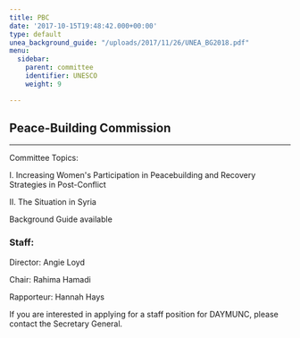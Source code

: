 ```yaml
---
title: PBC
date: '2017-10-15T19:48:42.000+00:00'
type: default
unea_background_guide: "/uploads/2017/11/26/UNEA_BG2018.pdf"
menu:
  sidebar:
    parent: committee
    identifier: UNESCO
    weight: 9

---
```

## Peace-Building Commission

***

Committee Topics:

I. Increasing Women's Participation in Peacebuilding and Recovery Strategies in Post-Conflict

II. The Situation in Syria

Background Guide available 

### Staff:

Director: Angie Loyd

Chair: Rahima Hamadi

Rapporteur: Hannah Hays

If you are interested in applying for a staff position for DAYMUNC, please contact the Secretary General.